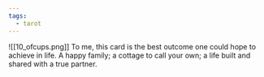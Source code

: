 ```yaml
---
tags:
  - tarot
---
```

![[10_ofcups.png]]
To me, this card is the best outcome one could hope to achieve in life. A happy family; a cottage to call your own; a life built and shared with a true partner.